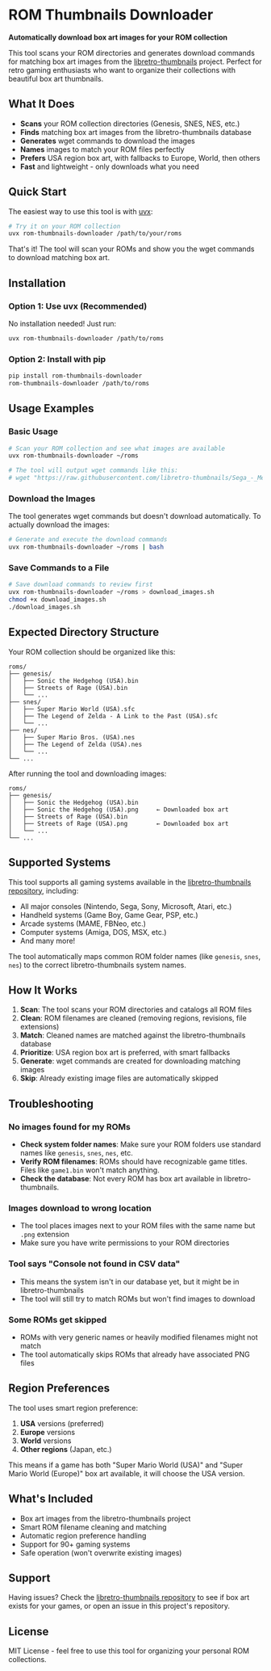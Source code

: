 # ROM Thumbnails Downloader

**Automatically download box art images for your ROM collection**

This tool scans your ROM directories and generates download commands for matching box art images from the [libretro-thumbnails](https://github.com/libretro-thumbnails/libretro-thumbnails) project. Perfect for retro gaming enthusiasts who want to organize their collections with beautiful box art thumbnails.

## What It Does

- **Scans** your ROM collection directories (Genesis, SNES, NES, etc.)
- **Finds** matching box art images from the libretro-thumbnails database
- **Generates** wget commands to download the images
- **Names** images to match your ROM files perfectly
- **Prefers** USA region box art, with fallbacks to Europe, World, then others
- **Fast** and lightweight - only downloads what you need

## Quick Start

The easiest way to use this tool is with [uvx](https://docs.astral.sh/uv/):

```bash
# Try it on your ROM collection
uvx rom-thumbnails-downloader /path/to/your/roms
```

That's it! The tool will scan your ROMs and show you the wget commands to download matching box art.

## Installation

### Option 1: Use uvx (Recommended)

No installation needed! Just run:

```bash
uvx rom-thumbnails-downloader /path/to/roms
```

### Option 2: Install with pip

```bash
pip install rom-thumbnails-downloader
rom-thumbnails-downloader /path/to/roms
```

## Usage Examples

### Basic Usage

```bash
# Scan your ROM collection and see what images are available
uvx rom-thumbnails-downloader ~/roms

# The tool will output wget commands like this:
# wget "https://raw.githubusercontent.com/libretro-thumbnails/Sega_-_Mega_Drive_-_Genesis/refs/heads/master/Named_Boxarts/Sonic%20the%20Hedgehog%20(USA).png" -O "/home/user/roms/genesis/Sonic the Hedgehog (USA).png"
```

### Download the Images

The tool generates wget commands but doesn't download automatically. To actually download the images:

```bash
# Generate and execute the download commands
uvx rom-thumbnails-downloader ~/roms | bash
```

### Save Commands to a File

```bash
# Save download commands to review first
uvx rom-thumbnails-downloader ~/roms > download_images.sh
chmod +x download_images.sh
./download_images.sh
```

## Expected Directory Structure

Your ROM collection should be organized like this:

```
roms/
├── genesis/
│   ├── Sonic the Hedgehog (USA).bin
│   ├── Streets of Rage (USA).bin
│   └── ...
├── snes/
│   ├── Super Mario World (USA).sfc
│   ├── The Legend of Zelda - A Link to the Past (USA).sfc
│   └── ...
├── nes/
│   ├── Super Mario Bros. (USA).nes
│   ├── The Legend of Zelda (USA).nes
│   └── ...
└── ...
```

After running the tool and downloading images:

```
roms/
├── genesis/
│   ├── Sonic the Hedgehog (USA).bin
│   ├── Sonic the Hedgehog (USA).png     ← Downloaded box art
│   ├── Streets of Rage (USA).bin
│   ├── Streets of Rage (USA).png        ← Downloaded box art
│   └── ...
└── ...
```

## Supported Systems

This tool supports all gaming systems available in the [libretro-thumbnails repository](https://github.com/libretro-thumbnails/libretro-thumbnails), including:

- All major consoles (Nintendo, Sega, Sony, Microsoft, Atari, etc.)
- Handheld systems (Game Boy, Game Gear, PSP, etc.)
- Arcade systems (MAME, FBNeo, etc.)
- Computer systems (Amiga, DOS, MSX, etc.)
- And many more!

The tool automatically maps common ROM folder names (like `genesis`, `snes`, `nes`) to the correct libretro-thumbnails system names.

## How It Works

1. **Scan**: The tool scans your ROM directories and catalogs all ROM files
2. **Clean**: ROM filenames are cleaned (removing regions, revisions, file extensions)
3. **Match**: Cleaned names are matched against the libretro-thumbnails database
4. **Prioritize**: USA region box art is preferred, with smart fallbacks
5. **Generate**: wget commands are created for downloading matching images
6. **Skip**: Already existing image files are automatically skipped

## Troubleshooting

### No images found for my ROMs

- **Check system folder names**: Make sure your ROM folders use standard names like `genesis`, `snes`, `nes`, etc.
- **Verify ROM filenames**: ROMs should have recognizable game titles. Files like `game1.bin` won't match anything.
- **Check the database**: Not every ROM has box art available in libretro-thumbnails.

### Images download to wrong location

- The tool places images next to your ROM files with the same name but `.png` extension
- Make sure you have write permissions to your ROM directories

### Tool says "Console not found in CSV data"

- This means the system isn't in our database yet, but it might be in libretro-thumbnails
- The tool will still try to match ROMs but won't find images to download

### Some ROMs get skipped

- ROMs with very generic names or heavily modified filenames might not match
- The tool automatically skips ROMs that already have associated PNG files

## Region Preferences

The tool uses smart region preference:

1. **USA** versions (preferred)
2. **Europe** versions
3. **World** versions
4. **Other regions** (Japan, etc.)

This means if a game has both "Super Mario World (USA)" and "Super Mario World (Europe)" box art available, it will choose the USA version.

## What's Included

- Box art images from the libretro-thumbnails project
- Smart ROM filename cleaning and matching
- Automatic region preference handling
- Support for 90+ gaming systems
- Safe operation (won't overwrite existing images)

## Support

Having issues? Check the [libretro-thumbnails repository](https://github.com/libretro-thumbnails/libretro-thumbnails) to see if box art exists for your games, or open an issue in this project's repository.

## License

MIT License - feel free to use this tool for organizing your personal ROM collections.
